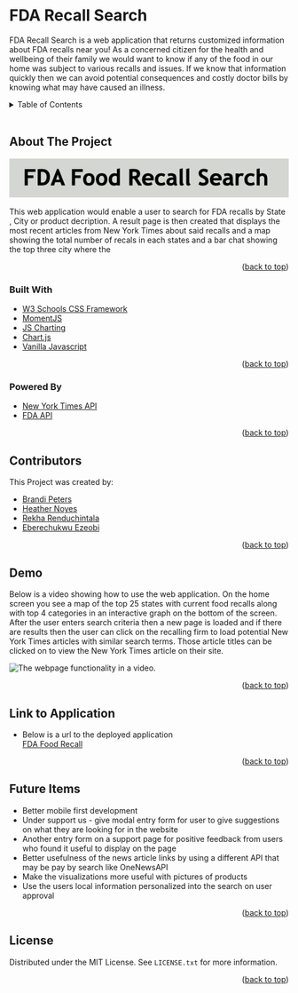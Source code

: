 <!-- id to bring user back to the top of page -->
<div id="top"></div>

# FDA Recall Search

FDA Recall Search is a web application that returns customized information about FDA recalls near you! As a concerned citizen for the health and wellbeing of their family we would want to know if any of the food in our home was subject to various recalls and issues. If we know that information quickly then we can avoid potential consequences and costly doctor bills by knowing what may have caused an illness.

<details>
  <summary>Table of Contents</summary>
  <ol>
    <li>
      <a href="#about-the-project">About The Project</a>
      <ul>
        <li><a href="#built-with">Built With</a></li>
        <li><a href="#powered-by">Powered By</a></li>
      </ul>
    </li>
    <li><a href="#contributors">Contributors</a></li>
    <li><a href="#demo">Demo</a></li>
    <li><a href="#link-to-application">Link to Application</a></li>
    <li><a href="#license">License</a></li>
  </ol>
</details>
</br>

## About The Project

![Product Name Screen Shot](./assets/images/readme-images/title-image.png)

This web application would enable a user to search for FDA recalls by State , City or product decription. A result page is then created that displays the most recent articles from New York Times about said recalls and a map showing the total number of recals in each states and a bar chat showing the top three city where the

<p align="right">(<a href="#top">back to top</a>)</p>

### Built With

- [W3 Schools CSS Framework](https://www.w3schools.com/w3css/default.asp)
- [MomentJS](https://momentjs.com/docs/)
- [JS Charting](https://jscharting.com/)
- [Chart.js](https://www.chartjs.org/)
- [Vanilla Javascript](http://vanilla-js.com/)

<p align="right">(<a href="#top">back to top</a>)</p>

### Powered By

- [New York Times API](https://developer.nytimes.com/apis)
- [FDA API](https://open.fda.gov/)

<p align="right">(<a href="#top">back to top</a>)</p>

<!-- Contributors -->

## Contributors

This Project was created by:

- [Brandi Peters](https://github.com/bnicp)
- [Heather Noyes](https://github.com/heatherknoyes)
- [Rekha Renduchintala](https://github.com/rekhawb)
- [Eberechukwu Ezeobi](https://github.com/ebere-code)

<p align="right">(<a href="#top">back to top</a>)</p>

## Demo

Below is a video showing how to use the web application. On the home screen you see a map of the top 25 states with current food recalls along with top 4 categories in an interactive graph on the bottom of the screen. After the user enters search criteria then a new page is loaded and if there are results then the user can click on the recalling firm to load potential New York Times articles with similar search terms. Those article titles can be clicked on to view the New York Times article on their site.

![The webpage functionality in a video.](./assets/images/readme-images/FoodRecall.gif)

<p align="right">(<a href="#top">back to top</a>)</p>

## Link to Application

- Below is a url to the deployed application <br>
  [FDA Food Recall](https://bnicp.github.io/recall-near-me/)

<p align="right">(<a href="#top">back to top</a>)</p>

## Future Items

- Better mobile first development
- Under support us - give modal entry form for user to give suggestions on what they are looking for in the website
- Another entry form on a support page for positive feedback from users who found it useful to display on the page
- Better usefulness of the news article links by using a different API that may be pay by search like OneNewsAPI
- Make the visualizations more useful with pictures of products
- Use the users local information personalized into the search on user approval

<p align="right">(<a href="#top">back to top</a>)</p>

<!-- License -->

## License

Distributed under the MIT License. See `LICENSE.txt` for more information.

<p align="right">(<a href="#top">back to top</a>)</p>
